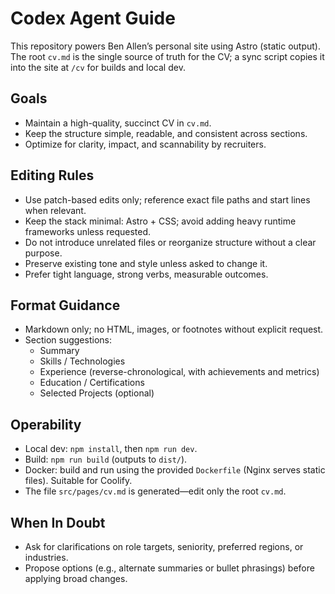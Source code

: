 # Codex Agent Guide

This repository powers Ben Allen’s personal site using Astro (static output). The root `cv.md` is the single source of truth for the CV; a sync script copies it into the site at `/cv` for builds and local dev.

## Goals

- Maintain a high-quality, succinct CV in `cv.md`.
- Keep the structure simple, readable, and consistent across sections.
- Optimize for clarity, impact, and scannability by recruiters.

## Editing Rules

- Use patch-based edits only; reference exact file paths and start lines when relevant.
- Keep the stack minimal: Astro + CSS; avoid adding heavy runtime frameworks unless requested.
- Do not introduce unrelated files or reorganize structure without a clear purpose.
- Preserve existing tone and style unless asked to change it.
- Prefer tight language, strong verbs, measurable outcomes.

## Format Guidance

- Markdown only; no HTML, images, or footnotes without explicit request.
- Section suggestions:
  - Summary
  - Skills / Technologies
  - Experience (reverse-chronological, with achievements and metrics)
  - Education / Certifications
  - Selected Projects (optional)

## Operability

- Local dev: `npm install`, then `npm run dev`.
- Build: `npm run build` (outputs to `dist/`).
- Docker: build and run using the provided `Dockerfile` (Nginx serves static files). Suitable for Coolify.
- The file `src/pages/cv.md` is generated—edit only the root `cv.md`.

## When In Doubt

- Ask for clarifications on role targets, seniority, preferred regions, or industries.
- Propose options (e.g., alternate summaries or bullet phrasings) before applying broad changes.
